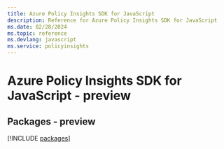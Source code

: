 ```yaml
---
title: Azure Policy Insights SDK for JavaScript
description: Reference for Azure Policy Insights SDK for JavaScript
ms.date: 02/28/2024
ms.topic: reference
ms.devlang: javascript
ms.service: policyinsights
---
```

# Azure Policy Insights SDK for JavaScript - preview
## Packages - preview
[!INCLUDE [packages](policy-insights-index.md)]